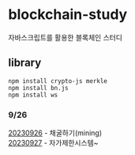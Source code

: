 # blockchain-study

자바스크립트를 활용한 블록체인 스터디

## library

```
npm install crypto-js merkle
npm install bn.js
npm install ws
```

### 9/26

[20230926](/study/0926.md) - 채굴하기(mining)
<br>
[20230927](/study/0927.md) - 자가제한시스템~
